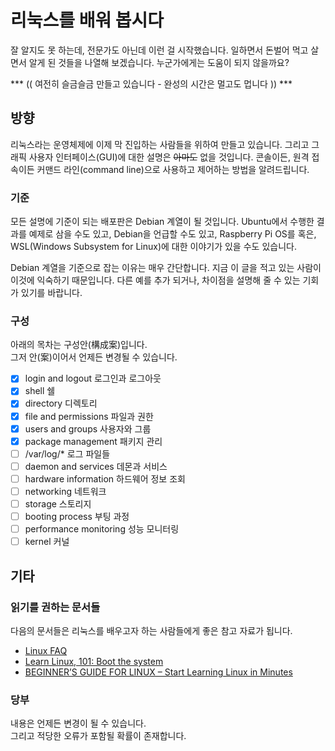 # 리눅스를 배워 봅시다

잘 알지도 못 하는데, 전문가도 아닌데 이런 걸 시작했습니다.
일하면서 돈벌어 먹고 살면서 알게 된 것들을 나열해 보겠습니다.
누군가에게는 도움이 되지 않을까요?

*** (( 여전히 슬금슬금 만들고 있습니다 - 완성의 시간은 멀고도 멉니다 )) ***

## 방향

리눅스라는 운영체제에 이제 막 진입하는 사람들을 위하여 만들고 있습니다.
그리고 그래픽 사용자 인터페이스(GUI)에 대한 설명은 ~~아마도~~ 없을 것입니다.
콘솔이든, 원격 접속이든 커맨드 라인(command line)으로 사용하고
제어하는 방법을 알려드립니다.

### 기준

모든 설명에 기준이 되는 배포판은 Debian 계열이 될 것입니다.
Ubuntu에서 수행한 결과를 예제로 삼을 수도 있고,
Debian을 언급할 수도 있고, Raspberry Pi OS를
혹은, WSL(Windows Subsystem for Linux)에 대한 이야기가 있을 수도 있습니다.

Debian 계열을 기준으로 잡는 이유는 매우 간단합니다. 지금 이 글을 적고 있는
사람이 이것에 익숙하기 때문입니다. 다른 예를 추가 되거나, 차이점을 설명해 줄 수 있는
기회가 있기를 바랍니다.

### 구성

아래의 목차는 구성안(構成案)입니다.  
그저 안(案)이어서 언제든 변경될 수 있습니다.

- [x] login and logout 로그인과 로그아웃
- [x] shell 쉘
- [x] directory 디렉토리
- [x] file and permissions 파일과 권한
- [x] users and groups 사용자와 그룹
- [x] package management 패키지 관리
- [ ] /var/log/* 로그 파일들
- [ ] daemon and services 데몬과 서비스
- [ ] hardware information 하드웨어 정보 조회
- [ ] networking 네트워크
- [ ] storage 스토리지
- [ ] booting process 부팅 과정
- [ ] performance monitoring 성능 모니터링
- [ ] kernel 커널

## 기타

### 읽기를 권하는 문서들

다음의 문서들은 리눅스를 배우고자 하는 사람들에게 좋은 참고 자료가 됩니다.

- [Linux FAQ](https://tldp.org/FAQ/Linux-FAQ/general.html)
- [Learn Linux, 101: Boot the system](https://developer.ibm.com/tutorials/l-lpic1-101-2/)
- [BEGINNER’S GUIDE FOR LINUX – Start Learning Linux in Minutes](https://www.tecmint.com/free-online-linux-learning-guide-for-beginners/)

### 당부

내용은 언제든 변경이 될 수 있습니다.  
그리고 적당한 오류가 포함될 확률이 존재합니다.
